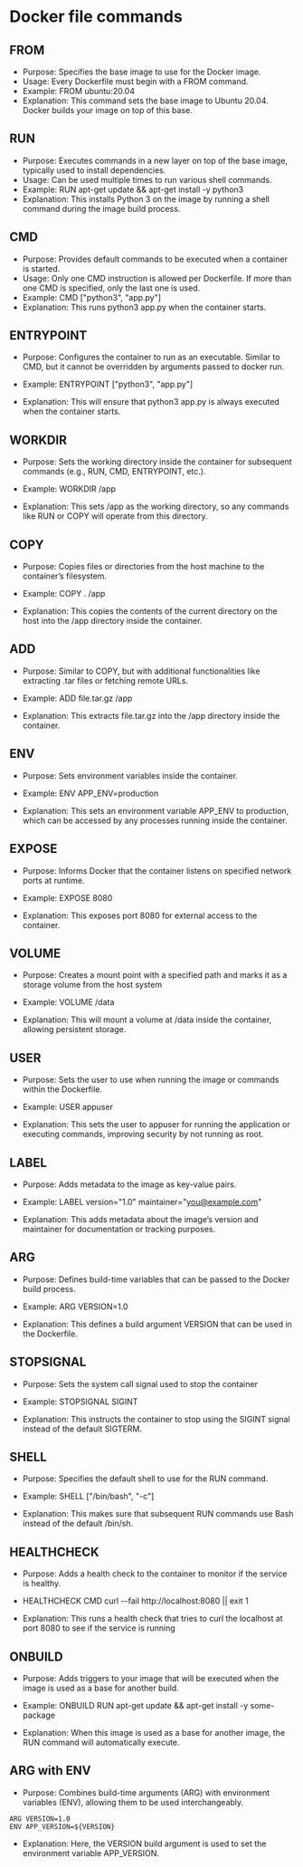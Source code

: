 
# Docker file commands


## FROM

- Purpose: Specifies the base image to use for the Docker image.
- Usage: Every Dockerfile must begin with a FROM command.
- Example: FROM ubuntu:20.04
- Explanation: This command sets the base image to Ubuntu 20.04. Docker builds your image on top of this base.

## RUN

- Purpose: Executes commands in a new layer on top of the base image, typically used to install dependencies.
- Usage: Can be used multiple times to run various shell commands.
- Example: RUN apt-get update && apt-get install -y python3
- Explanation: This installs Python 3 on the image by running a shell command during the image build process.

## CMD

- Purpose: Provides default commands to be executed when a container is started.
- Usage: Only one CMD instruction is allowed per Dockerfile. If more than one CMD is specified, only the last one is used.
- Example: CMD ["python3", "app.py"]
- Explanation: This runs python3 app.py when the container starts.

## ENTRYPOINT

- Purpose: Configures the container to run as an executable. Similar to CMD, but it cannot be overridden by arguments passed to docker run.

- Example: ENTRYPOINT ["python3", "app.py"]

- Explanation: This will ensure that python3 app.py is always executed when the container starts.


## WORKDIR

- Purpose: Sets the working directory inside the container for subsequent commands (e.g., RUN, CMD, ENTRYPOINT, etc.).

- Example: WORKDIR /app

- Explanation: This sets /app as the working directory, so any commands like RUN or COPY will operate from this directory.

## COPY 

- Purpose: Copies files or directories from the host machine to the container’s filesystem.

- Example: COPY . /app

- Explanation: This copies the contents of the current directory on the host into the /app directory inside the container.


## ADD

- Purpose: Similar to COPY, but with additional functionalities like extracting .tar files or fetching remote URLs.

- Example: ADD file.tar.gz /app

- Explanation: This extracts file.tar.gz into the /app directory inside the container.



## ENV

- Purpose: Sets environment variables inside the container.

- Example: ENV APP_ENV=production

- Explanation: This sets an environment variable APP_ENV to production, which can be accessed by any processes running inside the container.


## EXPOSE

- Purpose: Informs Docker that the container listens on specified network ports at runtime.

- Example: EXPOSE 8080

- Explanation: This exposes port 8080 for external access to the container.


## VOLUME

- Purpose: Creates a mount point with a specified path and marks it as a storage volume from the host system

- Example: VOLUME /data

- Explanation: This will mount a volume at /data inside the container, allowing persistent storage.


## USER

- Purpose: Sets the user to use when running the image or commands within the Dockerfile.

- Example: USER appuser

- Explanation: This sets the user to appuser for running the application or executing commands, improving security by not running as root.


## LABEL

- Purpose: Adds metadata to the image as key-value pairs.

- Example: LABEL version="1.0" maintainer="you@example.com"

- Explanation: This adds metadata about the image’s version and maintainer for documentation or tracking purposes.



## ARG

- Purpose: Defines build-time variables that can be passed to the Docker build process.

- Example: ARG VERSION=1.0

- Explanation: This defines a build argument VERSION that can be used in the Dockerfile.


## STOPSIGNAL

- Purpose: Sets the system call signal used to stop the container

- Example: STOPSIGNAL SIGINT

- Explanation: This instructs the container to stop using the SIGINT signal instead of the default SIGTERM.



## SHELL 

- Purpose: Specifies the default shell to use for the RUN command.


- Example: SHELL ["/bin/bash", "-c"]

- Explanation: This makes sure that subsequent RUN commands use Bash instead of the default /bin/sh.


## HEALTHCHECK


- Purpose: Adds a health check to the container to monitor if the service is healthy.

- HEALTHCHECK CMD curl --fail http://localhost:8080 || exit 1


- Explanation: This runs a health check that tries to curl the localhost at port 8080 to see if the service is running


## ONBUILD

- Purpose: Adds triggers to your image that will be executed when the image is used as a base for another build.

- Example: ONBUILD RUN apt-get update && apt-get install -y some-package

- Explanation: When this image is used as a base for another image, the RUN command will automatically execute.


## ARG with ENV



- Purpose: Combines build-time arguments (ARG) with environment variables (ENV), allowing them to be used interchangeably.

```
ARG VERSION=1.0
ENV APP_VERSION=${VERSION}

```

- Explanation: Here, the VERSION build argument is used to set the environment variable APP_VERSION.